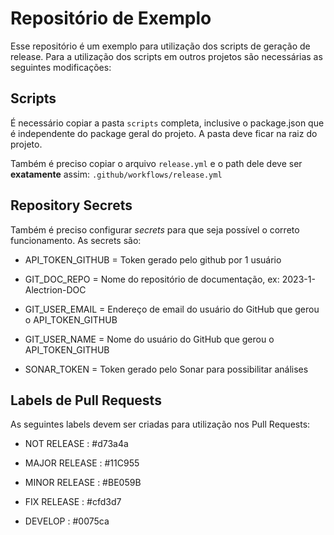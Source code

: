 # Repositório de Exemplo

Esse repositório é um exemplo para utilização dos scripts de geração de release. Para a utilização dos scripts em outros projetos são necessárias as seguintes modificações:

## Scripts

É necessário copiar a pasta `scripts` completa, inclusive o package.json que é independente do package geral do projeto. A pasta deve ficar na raiz do projeto.

Também é preciso copiar o arquivo `release.yml` e o path dele deve ser **exatamente** assim: `.github/workflows/release.yml`

## Repository Secrets

Também é preciso configurar *secrets* para que seja possível o correto funcionamento. As secrets são:

* API_TOKEN_GITHUB = Token gerado pelo github por 1 usuário

* GIT_DOC_REPO = Nome do repositório de documentação, ex: 2023-1-Alectrion-DOC

* GIT_USER_EMAIL = Endereço de email do usuário do GitHub que gerou o API_TOKEN_GITHUB

* GIT_USER_NAME = Nome do usuário do GitHub que gerou o API_TOKEN_GITHUB

* SONAR_TOKEN = Token gerado pelo Sonar para possibilitar análises

## Labels de Pull Requests

As seguintes labels devem ser criadas para utilização nos Pull Requests:

* NOT RELEASE : #d73a4a

* MAJOR RELEASE : #11C955

* MINOR RELEASE : #BE059B

* FIX RELEASE : #cfd3d7

* DEVELOP : #0075ca